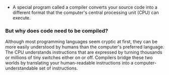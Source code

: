- A special program called a compiler converts your source code into a different format that the computer's central processing unit (CPU) can execute.

### But why does code need to be compiled? 
Although most programming languages seem cryptic at first, they can be more easily understood by humans than the computer's preferred language. The CPU understands instructions that are expressed by turning thousands or millions of tiny switches either on or off. Compilers bridge these two worlds by translating your human-readable instructions into a computer-understandable set of instructions.